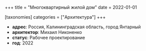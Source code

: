 +++
title = "Многоквартирный жилой дом"
date = 2022-01-01

[taxonomies]
categories = ["Архитектура"]
+++

- **адрес**: Россия, Калининградская область, город Янтарный
- **архитектор**: Михаил Никоненко
- **статус**: Рабочее проектирование
- **год**: 2022
